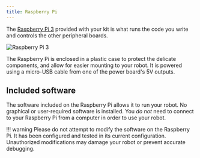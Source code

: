 ```yaml
---
title: Raspberry Pi
---
```


The [Raspberry Pi 3](https://www.raspberrypi.org/products/raspberry-pi-3-model-b/) provided with your kit is what runs the code you write and controls the other peripheral boards.

![Raspberry Pi 3](https://www.raspberrypi.org/app/uploads/2017/05/Raspberry-Pi-3-462x322.jpg)

The Raspberry Pi is enclosed in a plastic case to protect the delicate components, and allow for easier mounting to your robot. It is powered using a micro-USB cable from one of the power board's 5V outputs.

## Included software
The software included on the Raspberry Pi allows it to run your robot. No graphical or user-required software is installed. You _do not_ need to connect to your Raspberry Pi from a computer in order to use your robot.

!!! warning
    Please do not attempt to modify the software on the Raspberry Pi. It has been configured and tested in its current configuration. Unauthorized modifications may damage your robot or prevent accurate debugging.
